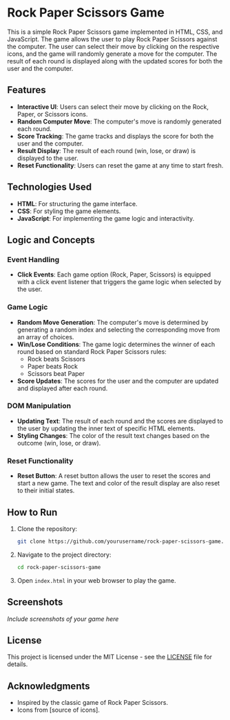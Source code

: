 # Rock Paper Scissors Game

This is a simple Rock Paper Scissors game implemented in HTML, CSS, and JavaScript. The game allows the user to play Rock Paper Scissors against the computer. The user can select their move by clicking on the respective icons, and the game will randomly generate a move for the computer. The result of each round is displayed along with the updated scores for both the user and the computer.

## Features

- **Interactive UI**: Users can select their move by clicking on the Rock, Paper, or Scissors icons.
- **Random Computer Move**: The computer's move is randomly generated each round.
- **Score Tracking**: The game tracks and displays the score for both the user and the computer.
- **Result Display**: The result of each round (win, lose, or draw) is displayed to the user.
- **Reset Functionality**: Users can reset the game at any time to start fresh.

## Technologies Used

- **HTML**: For structuring the game interface.
- **CSS**: For styling the game elements.
- **JavaScript**: For implementing the game logic and interactivity.

## Logic and Concepts

### Event Handling
- **Click Events**: Each game option (Rock, Paper, Scissors) is equipped with a click event listener that triggers the game logic when selected by the user.

### Game Logic
- **Random Move Generation**: The computer's move is determined by generating a random index and selecting the corresponding move from an array of choices.
- **Win/Lose Conditions**: The game logic determines the winner of each round based on standard Rock Paper Scissors rules:
  - Rock beats Scissors
  - Paper beats Rock
  - Scissors beat Paper
- **Score Updates**: The scores for the user and the computer are updated and displayed after each round.

### DOM Manipulation
- **Updating Text**: The result of each round and the scores are displayed to the user by updating the inner text of specific HTML elements.
- **Styling Changes**: The color of the result text changes based on the outcome (win, lose, or draw).

### Reset Functionality
- **Reset Button**: A reset button allows the user to reset the scores and start a new game. The text and color of the result display are also reset to their initial states.

## How to Run

1. Clone the repository:
    ```bash
    git clone https://github.com/yourusername/rock-paper-scissors-game.git
    ```
2. Navigate to the project directory:
    ```bash
    cd rock-paper-scissors-game
    ```
3. Open `index.html` in your web browser to play the game.

## Screenshots

*Include screenshots of your game here*

## License

This project is licensed under the MIT License - see the [LICENSE](LICENSE) file for details.

## Acknowledgments

- Inspired by the classic game of Rock Paper Scissors.
- Icons from [source of icons].
